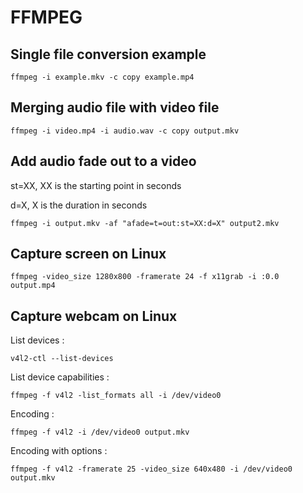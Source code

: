 # FFMPEG

## Single file conversion example

    ffmpeg -i example.mkv -c copy example.mp4

## Merging audio file with video file

    ffmpeg -i video.mp4 -i audio.wav -c copy output.mkv
    
## Add audio fade out to a video
    
st=XX, XX is the starting point in seconds

d=X, X is the duration in seconds

    ffmpeg -i output.mkv -af "afade=t=out:st=XX:d=X" output2.mkv
    
## Capture screen on Linux

    ffmpeg -video_size 1280x800 -framerate 24 -f x11grab -i :0.0 output.mp4
    
## Capture webcam on Linux

List devices : 

    v4l2-ctl --list-devices
    
List device capabilities :

    ffmpeg -f v4l2 -list_formats all -i /dev/video0
    
Encoding :

    ffmpeg -f v4l2 -i /dev/video0 output.mkv
    
Encoding with options :

    ffmpeg -f v4l2 -framerate 25 -video_size 640x480 -i /dev/video0 output.mkv
    
    

